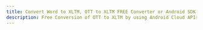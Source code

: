 ---title: Convert Word to XLTM, OTT to XLTM FREE Converter or Android SDKdescription: Free Conversion of OTT to XLTM by using Android Cloud APIs & SDKs. Also Create, Edit & Render Microsoft Word & OpenOffice documents in the Cloud.---
